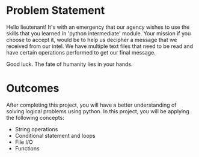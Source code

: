 # Problem Statement

Hello lieutenant! It's with an emergency that our agency wishes to use the skills that you learned in 'python intermediate' module. Your mission if you choose to accept it, would be to help us decipher a message that we received from our intel. We have multiple text files that need to be read and have certain operations performed to get our final message.

Good luck. The fate of humanity lies in your hands.

# Outcomes

After completing this project, you will have a better understanding of solving logical problems using python. In this project, you will be applying the following concepts:

- String operations
- Conditional statement and loops
- File I/O
- Functions
